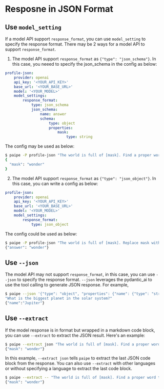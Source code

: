 # Resposne in JSON Format

## Use `model_setting`

If a model API support `response_format`, you can use `model_setting` to specify the response format. There may be 2 ways for a model API to support `response_format`.

1. The model API support `response_format` as `{"type": "json_schema"}`. In this case, you neeed to specify the json_schema in the config as below:

```paipe.yaml
profile-json:
    provider: openai
    api_key: '<YOUR_API_KEY>'
    base_url: '<YOUR_BASE_URL>'
    model: '<YOUR_MODEL>'
    model_settings:
        response_format:
            type: json_schema
            json_schema:
                name: answer
                schema:
                    type: object
                    properties:
                        mask:
                            type: string
```

The config may be used as below:

```bash
$ paipe -P profile-json "The world is full of [mask]. Find a proper word to fill the mask."
{
  "mask": "wonder"
}
```

2. The model API support `response_format` as `{"type": "json_object"}`. In this case, you can write a config as below:

```paipe.yaml
profile-json:
    provider: openai
    api_key: '<YOUR_API_KEY>'
    base_url: '<YOUR_BASE_URL>'
    model: '<YOUR_MODEL>'
    model_settings:
        response_format:
            type: json_object
```

The config could be used as below:

```bash
$ paipe -P profile-json "The world is full of [mask]. Replace mask with proper word, return in JSON format {\"answer\": \"<ANSWER>\"}"
{"answer": "wonder"}
```

## Use `--json`

The model API may not support `response_format`, in this case, you can use `--json` to specify the response format. `--json` leverages the pydantic_ai to use the tool calling to generate JSON response. For example, 

```bash
$ paipe --json '{"type": "object", "properties": {"name": {"type": "string"}}}' \
"What is the biggest planet in the solar system?"
{"name":"Jupiter"}
```

## Use `--extract`

If the model response is in  format but wrapped in a markdown code block, you can use `--extract` to extract the JSON result. Here's an example:

```bash
$ paipe --extract json "The world is full of [mask]. Find a proper word to fill the mask and return in JSON format."
{"mask": "wonder"}
```

In this example, `--extract json` tells `paipe` to extract the last JSON code block from the response. You can also use `--extract` with other languages or without specifying a language to extract the last code block.

```bash
$ paipe --extract -- "The world is full of [mask]. Find a proper word to fill the mask and return in JSON format."
{"mask": "wonder"}
```